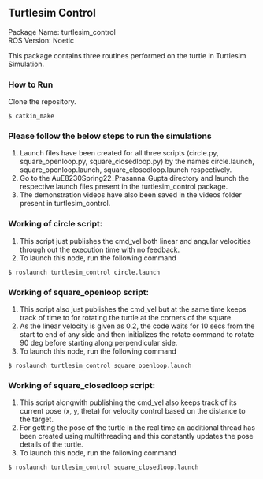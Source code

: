 ## Turtlesim Control

Package Name: turtlesim_control <br>
ROS Version: Noetic <br>

This package contains three routines performed on the turtle in Turtlesim Simulation.

### How to Run
Clone the repository.
```
$ catkin_make
```

### Please follow the below steps to run the simulations
1. Launch files have been created for all three scripts (circle.py, square_openloop.py, square_closedloop.py) by the names circle.launch, square_openloop.launch, square_closedloop.launch respectively.
2. Go to the AuE8230Spring22_Prasanna_Gupta directory and launch the respective launch files present in the turtlesim_control package.
3. The demonstration videos have also been saved in the videos folder present in turtlesim_control.

### Working of circle script:
1. This script just publishes the cmd_vel both linear and angular velocities through out the execution time with no feedback.
2. To launch this node, run the following command
```
$ roslaunch turtlesim_control circle.launch
```

### Working of square_openloop script:
1. This script also just publishes the cmd_vel but at the same time keeps track of time to for rotating the turtle at the corners of the square.
2. As the linear velocity is given as 0.2, the code waits for 10 secs from the start to end of any side and then initializes the rotate command to rotate 90 deg before starting along perpendicular side.
3. To launch this node, run the following command
```
$ roslaunch turtlesim_control square_openloop.launch
```

### Working of square_closedloop script:
1. This script alongwith publishing the cmd_vel also keeps track of its current pose (x, y, theta) for velocity control based on the distance to the target. 
2. For getting the pose of the turtle in the real time an additional thread has been created using multithreading and this constantly updates the pose details of the turtle.
3. To launch this node, run the following command
```
$ roslaunch turtlesim_control square_closedloop.launch
```